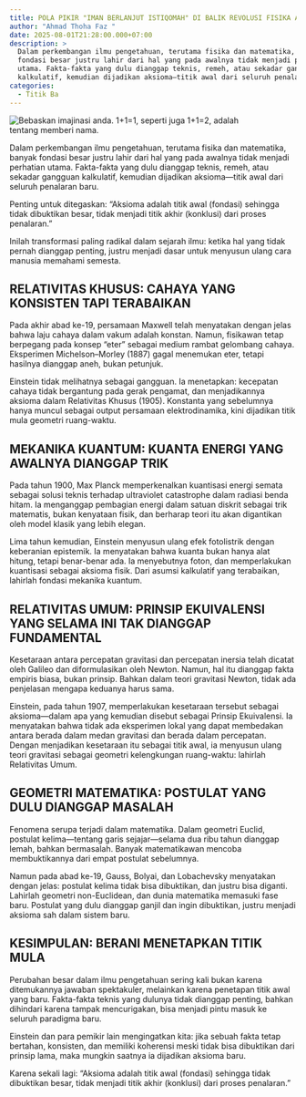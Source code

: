 ```yaml
---
title: POLA PIKIR "IMAN BERLANJUT ISTIQOMAH" DI BALIK REVOLUSI FISIKA ALBERT EINSTEIN
author: "Ahmad Thoha Faz "
date: 2025-08-01T21:28:00.000+07:00
description: >
  Dalam perkembangan ilmu pengetahuan, terutama fisika dan matematika, banyak
  fondasi besar justru lahir dari hal yang pada awalnya tidak menjadi perhatian
  utama. Fakta-fakta yang dulu dianggap teknis, remeh, atau sekadar gangguan
  kalkulatif, kemudian dijadikan aksioma—titik awal dari seluruh penalaran baru.
categories:
  - Titik Ba
---
```

![ Bebaskan imajinasi anda. 1+1=1, seperti juga 1+1=2, adalah tentang memberi nama.](/images/uploads/whatsapp-image-2025-08-01-at-21.02.39_e4757ce7.jpg " Bebaskan imajinasi anda. 1+1=1, seperti juga 1+1=2, adalah tentang memberi nama.")

Dalam perkembangan ilmu pengetahuan, terutama fisika dan matematika, banyak fondasi besar justru lahir dari hal yang pada awalnya tidak menjadi perhatian utama. Fakta-fakta yang dulu dianggap teknis, remeh, atau sekadar gangguan kalkulatif, kemudian dijadikan aksioma—titik awal dari seluruh penalaran baru.



Penting untuk ditegaskan:  “Aksioma adalah titik awal (fondasi) sehingga tidak dibuktikan besar, tidak menjadi titik akhir (konklusi) dari proses penalaran.”



Inilah transformasi paling radikal dalam sejarah ilmu: ketika hal yang tidak pernah dianggap penting, justru menjadi dasar untuk menyusun ulang cara manusia memahami semesta.



## RELATIVITAS KHUSUS: CAHAYA YANG KONSISTEN TAPI TERABAIKAN



Pada akhir abad ke-19, persamaan Maxwell telah menyatakan dengan jelas bahwa laju cahaya dalam vakum adalah konstan. Namun, fisikawan tetap berpegang pada konsep “eter” sebagai medium rambat gelombang cahaya. Eksperimen Michelson–Morley (1887) gagal menemukan eter, tetapi hasilnya dianggap aneh, bukan petunjuk.



Einstein tidak melihatnya sebagai gangguan. Ia menetapkan: kecepatan cahaya tidak bergantung pada gerak pengamat, dan menjadikannya aksioma dalam Relativitas Khusus (1905). Konstanta yang sebelumnya hanya muncul sebagai output persamaan elektrodinamika, kini dijadikan titik mula geometri ruang-waktu.



## MEKANIKA KUANTUM: KUANTA ENERGI YANG AWALNYA DIANGGAP TRIK



Pada tahun 1900, Max Planck memperkenalkan kuantisasi energi semata sebagai solusi teknis terhadap ultraviolet catastrophe dalam radiasi benda hitam. Ia menganggap pembagian energi dalam satuan diskrit sebagai trik matematis, bukan kenyataan fisik, dan berharap teori itu akan digantikan oleh model klasik yang lebih elegan.



Lima tahun kemudian, Einstein menyusun ulang efek fotolistrik dengan keberanian epistemik. Ia menyatakan bahwa kuanta bukan hanya alat hitung, tetapi benar-benar ada. Ia menyebutnya foton, dan memperlakukan kuantisasi sebagai aksioma fisik. Dari asumsi kalkulatif yang terabaikan, lahirlah fondasi mekanika kuantum.



## RELATIVITAS UMUM: PRINSIP EKUIVALENSI YANG SELAMA INI TAK DIANGGAP FUNDAMENTAL



Kesetaraan antara percepatan gravitasi dan percepatan inersia telah dicatat oleh Galileo dan diformulasikan oleh Newton. Namun, hal itu dianggap fakta empiris biasa, bukan prinsip. Bahkan dalam teori gravitasi Newton, tidak ada penjelasan mengapa keduanya harus sama.



Einstein, pada tahun 1907, memperlakukan kesetaraan tersebut sebagai aksioma—dalam apa yang kemudian disebut sebagai Prinsip Ekuivalensi. Ia menyatakan bahwa tidak ada eksperimen lokal yang dapat membedakan antara berada dalam medan gravitasi dan berada dalam percepatan. Dengan menjadikan kesetaraan itu sebagai titik awal, ia menyusun ulang teori gravitasi sebagai geometri kelengkungan ruang-waktu: lahirlah Relativitas Umum.



## GEOMETRI MATEMATIKA: POSTULAT YANG DULU DIANGGAP MASALAH



Fenomena serupa terjadi dalam matematika. Dalam geometri Euclid, postulat kelima—tentang garis sejajar—selama dua ribu tahun dianggap lemah, bahkan bermasalah. Banyak matematikawan mencoba membuktikannya dari empat postulat sebelumnya.



Namun pada abad ke-19, Gauss, Bolyai, dan Lobachevsky menyatakan dengan jelas: postulat kelima tidak bisa dibuktikan, dan justru bisa diganti. Lahirlah geometri non-Euclidean, dan dunia matematika memasuki fase baru. Postulat yang dulu dianggap ganjil dan ingin dibuktikan, justru menjadi aksioma sah dalam sistem baru.



## KESIMPULAN: BERANI MENETAPKAN TITIK MULA



Perubahan besar dalam ilmu pengetahuan sering kali bukan karena ditemukannya jawaban spektakuler, melainkan karena penetapan titik awal yang baru. Fakta-fakta teknis yang dulunya tidak dianggap penting, bahkan dihindari karena tampak mencurigakan, bisa menjadi pintu masuk ke seluruh paradigma baru.



Einstein dan para pemikir lain mengingatkan kita: jika sebuah fakta tetap bertahan, konsisten, dan memiliki koherensi meski tidak bisa dibuktikan dari prinsip lama, maka mungkin saatnya ia dijadikan aksioma baru.



Karena sekali lagi:  “Aksioma adalah titik awal (fondasi) sehingga tidak dibuktikan besar, tidak menjadi titik akhir (konklusi) dari proses penalaran.”
